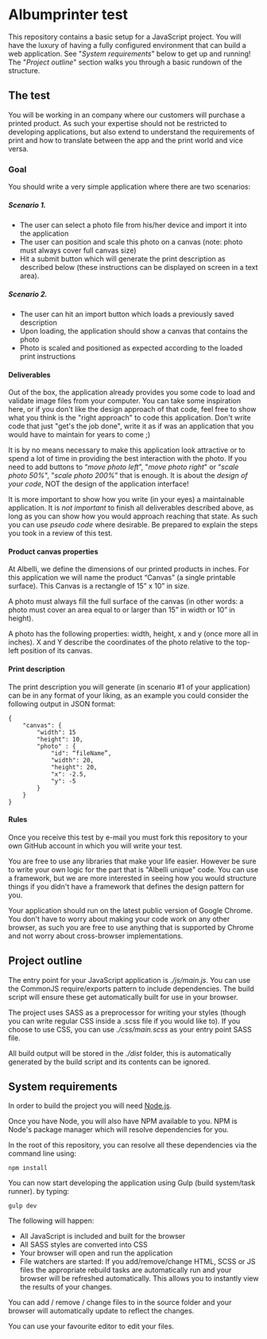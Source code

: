 # Albumprinter test

This repository contains a basic setup for a JavaScript project. You
will have the luxury of having a fully configured environment that can
build a web application. See "_System requirements_" below to get up
and running! The "_Project outline_" section walks you through a basic
rundown of the structure.

## The test

You will be working in an company where our customers will purchase a
printed product. As such your expertise should not be restricted to
developing applications, but also extend to understand the requirements
of print and how to translate between the app and the print world and 
vice versa.

### Goal

You should write a very simple application where there are two scenarios:

##### Scenario 1.

* The user can select a photo file from his/her device and import it into the application
* The user can position and scale this photo on a canvas (note: photo must always cover full canvas size)
* Hit a submit button which will generate the print description as described below
 (these instructions can be displayed on screen in a text area).

##### Scenario 2.

* The user can hit an import button which loads a previously saved description
* Upon loading, the application should show a canvas that contains the photo
* Photo is scaled and positioned as expected according to the loaded print instructions

#### Deliverables

Out of the box, the application already provides you some code to load
and validate image files from your computer. You can take some inspiration
here, or if you don't like the design approach of that code, feel free
to show what you think is the "right approach" to code this application.
Don't write code that just "get's the job done", write it as if was an
application that you would have to maintain for years to come ;)

It is by no means necessary to make this application look attractive or
to spend a lot of time in providing the best interaction with the photo.
If you need to add buttons to “_move photo left_”, "_move photo right_" or
“_scale photo 50%_", "_scale photo 200%_” that is enough. It is about the
_design of your code_, NOT the design of the application interface!

It is more important to show how you write (in your eyes) a maintainable
application. It is *not important* to finish all deliverables described
above, as long as you can show how you would approach reaching that
state. As such you can use _pseudo code_ where desirable. Be prepared to
explain the steps you took in a review of this test.

#### Product canvas properties

At Albelli, we define the dimensions of our printed products in inches.
For this application we will name the product “Canvas” (a single printable surface).
This Canvas is a rectangle of 15” x 10” in size.

A photo must always fill the full surface of the canvas (in other words:
a photo must cover an area equal to or larger than 15” in width or 10” in height).

A photo has the following properties: width, height, x and y (once more
all in inches). X and Y describe the coordinates of the photo relative
to the top-left position of its canvas.

#### Print description

The print description you will generate (in scenario #1 of your application)
can be in any format of your liking, as an example you could consider
the following output in JSON format:

    {
        "canvas": {
            "width": 15
            "height": 10,
            "photo" : {
                "id": “fileName”,
                "width": 20,
                "height": 20,
                "x": -2.5,
                "y": -5
            }
        }
    }

#### Rules

Once you receive this test by e-mail you must fork this repository to
your own GitHub account in which you will write your test.

You are free to use any libraries that make your life easier. However
be sure to write your own logic for the part that is "Albelli unique" code.
You can use a framework, but we are more interested in seeing how you
would structure things if you didn't have a framework that defines the
design pattern for you.
 
Your application should run on the latest public version of Google Chrome.
You don't have to worry about making your code work on any other browser, as
such you are free to use anything that is supported by Chrome and not worry
about cross-browser implementations.

## Project outline

The entry point for your JavaScript application is _./js/main.js_. You can use the
CommonJS require/exports pattern to include dependencies. The build script
will ensure these get automatically built for use in your browser.

The project uses SASS as a preprocessor for writing your styles (though you can
write regular CSS inside a .scss file if you would like to). If you choose to use CSS,
you can use _./css/main.scss_ as your entry point SASS file.

All build output will be stored in the _./dist_ folder, this is
automatically generated by the build script and its contents can be ignored.

## System requirements

In order to build the project you will need [Node.js](https://nodejs.org/en/).

Once you have Node, you will also have NPM available to you. NPM is Node's
package manager which will resolve dependencies for you.

In the root of this repository, you can resolve all these dependencies via
the command line using:

    npm install
    
You can now start developing the application using Gulp (build system/task
runner). by typing:

    gulp dev
    
The following will happen:

 * All JavaScript is included and built for the browser
 * All SASS styles are converted into CSS
 * Your browser will open and run the application
 * File watchers are started:
   If you add/remove/change HTML, SCSS or JS files the
   appropriate rebuild tasks are automatically run and your browser will
   be refreshed automatically. This allows you to instantly view the
   results of your changes.

You can add / remove / change files to in the source folder and your
browser will automatically update to reflect the changes.

You can use your favourite editor to edit your files.
